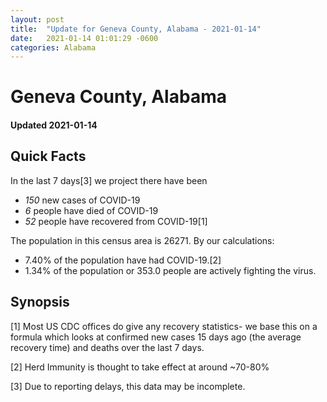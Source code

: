 ```yaml
---
layout: post
title:  "Update for Geneva County, Alabama - 2021-01-14"
date:   2021-01-14 01:01:29 -0600
categories: Alabama
---
```


# Geneva County, Alabama
#### Updated 2021-01-14

## Quick Facts

In the last 7 days[3] we project there have been
- *150* new cases of COVID-19
- *6* people have died of COVID-19
- *52* people have recovered from COVID-19[1]

The population in this census area is 26271. By our calculations:
- 7.40% of the population have had COVID-19.[2]
- 1.34% of the population or 353.0 people are actively fighting the virus.

## Synopsis




[1] Most US CDC offices do give any recovery statistics- we base this on a formula which looks at confirmed new cases
15 days ago (the average recovery time) and deaths over the last 7 days.

[2] Herd Immunity is thought to take effect at around ~70-80%

[3] Due to reporting delays, this data may be incomplete.
 
    